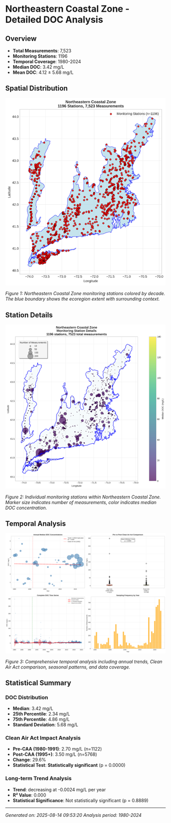 # Northeastern Coastal Zone - Detailed DOC Analysis

## Overview
- **Total Measurements**: 7,523
- **Monitoring Stations**: 1196
- **Temporal Coverage**: 1980-2024
- **Median DOC**: 3.42 mg/L
- **Mean DOC**: 4.12 ± 5.68 mg/L

## Spatial Distribution

![Ecoregion Overview](Northeastern_Coastal_Zone_overview_map.png)

*Figure 1: Northeastern Coastal Zone monitoring stations colored by decade. The blue boundary shows the ecoregion extent with surrounding context.*

## Station Details

![Station Details](Northeastern_Coastal_Zone_stations.png)

*Figure 2: Individual monitoring stations within Northeastern Coastal Zone. Marker size indicates number of measurements, color indicates median DOC concentration.*

## Temporal Analysis

![Time Series Analysis](Northeastern_Coastal_Zone_timeseries.png)

*Figure 3: Comprehensive temporal analysis including annual trends, Clean Air Act comparison, seasonal patterns, and data coverage.*

## Statistical Summary

### DOC Distribution
- **Median**: 3.42 mg/L
- **25th Percentile**: 2.34 mg/L  
- **75th Percentile**: 4.86 mg/L
- **Standard Deviation**: 5.68 mg/L

### Clean Air Act Impact Analysis

- **Pre-CAA (1980-1991)**: 2.70 mg/L (n=1122)
- **Post-CAA (1995+)**: 3.50 mg/L (n=5768)
- **Change**: 29.6%
- **Statistical Test**: **Statistically significant** (p = 0.0000)

### Long-term Trend Analysis

- **Trend**: decreasing at -0.0024 mg/L per year
- **R² Value**: 0.000
- **Statistical Significance**: Not statistically significant (p = 0.8889)


---
*Generated on: 2025-08-14 09:53:20*
*Analysis period: 1980-2024*
